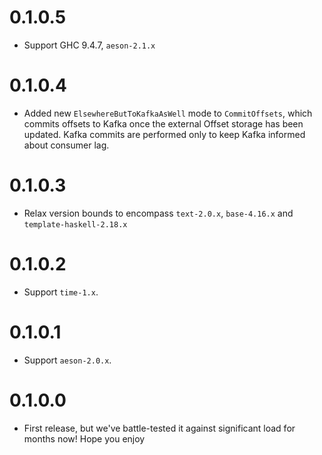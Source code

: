 # 0.1.0.5

- Support GHC 9.4.7, `aeson-2.1.x`

# 0.1.0.4

- Added new `ElsewhereButToKafkaAsWell` mode to `CommitOffsets`, which commits offsets to Kafka once the external Offset storage has been updated. Kafka commits are performed only to keep Kafka informed about consumer lag.

# 0.1.0.3

- Relax version bounds to encompass `text-2.0.x`, `base-4.16.x` and `template-haskell-2.18.x`

# 0.1.0.2

- Support `time-1.x`.

# 0.1.0.1

- Support `aeson-2.0.x`.

# 0.1.0.0

- First release, but we've battle-tested it against significant load for months now!
  Hope you enjoy
